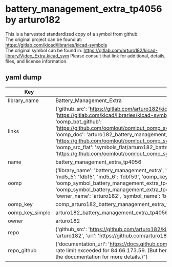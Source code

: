 # battery_management_extra_tp4056 by arturo182  
This is a harvested standardized copy of a symbol from github.  
The original project can be found at:  
https://gitlab.com/kicad/libraries/kicad-symbols  
The original symbol can be found in:
https://gitlab.com/arturo182/kicad-library/Video_Extra.kicad_sym
Please consult that link for additional, details, files, and license information.  
## yaml dump  
| Key | Value |  
| --- | --- |  
| library_name | Battery_Management_Extra |  
| links | {'github_src': 'https://gitlab.com/arturo182/kicad-library/Video_Extra.kicad_sym', 'github_src_repo': 'https://gitlab.com/kicad/libraries/kicad-symbols', 'oomp_bot': 'arturo182_battery_management_extra_tp4056/working', 'oomp_bot_github': 'https://github.com/oomlout/oomlout_oomp_symbol_bot/tree/main/arturo182_battery_management_extra_tp4056/working', 'oomp_doc': 'arturo182_battery_management_extra_tp4056/working', 'oomp_doc_github': 'https://github.com/oomlout/oomlout_oomp_symbol_doc/tree/main/arturo182_battery_management_extra_tp4056/working', 'oomp_src_flat': 'symbols_flat/arturo182_battery_management_extra_tp4056/working', 'oomp_src_flat_github': 'https://github.com/oomlout/oomlout_oomp_symbol_src/tree/main/arturo182_battery_management_extra_tp4056/working'} |  
| name | battery_management_extra_tp4056 |  
| oomp | {'library_name': 'battery_management_extra', 'md5': 'fdbf59804873c4b182cedc6f5206c0be', 'md5_10': 'fdbf598048', 'md5_5': 'fdbf5', 'md5_6': 'fdbf59', 'oomp_key': 'oomp_battery_management_extra_tp4056', 'oomp_key_extra': 'oomp_symbol_battery_management_extra_tp4056', 'oomp_key_full': 'oomp_symbol_battery_management_extra_tp4056_fdbf59', 'oomp_key_simple': 'battery_management_extra_tp4056', 'owner_name': 'arturo182', 'symbol_name': 'battery_management_extra_tp4056'} |  
| oomp_key | oomp_arturo182_battery_management_extra_tp4056 |  
| oomp_key_simple | arturo182_battery_management_extra_tp4056 |  
| owner | arturo182 |  
| repo | {'github_src': 'https://github.com/arturo182/kicad-library/Video_Extra.kicad_sym', 'name': 'kicad-library', 'owner': 'arturo182', 'url': 'https://github.com/arturo182/kicad-library'} |  
| repo_github | {'documentation_url': 'https://docs.github.com/rest/overview/resources-in-the-rest-api#rate-limiting', 'message': "API rate limit exceeded for 84.66.173.59. (But here's the good news: Authenticated requests get a higher rate limit. Check out the documentation for more details.)"} |  

